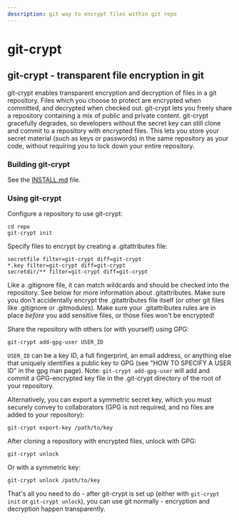 ```yaml
---
description: git way to encrypt files within git repo
---
```


# git-crypt

## git-crypt - transparent file encryption in git

git-crypt enables transparent encryption and decryption of files in a git repository. Files which you choose to protect are encrypted when committed, and decrypted when checked out. git-crypt lets you freely share a repository containing a mix of public and private content. git-crypt gracefully degrades, so developers without the secret key can still clone and commit to a repository with encrypted files. This lets you store your secret material \(such as keys or passwords\) in the same repository as your code, without requiring you to lock down your entire repository.

### 

### Building git-crypt

See the [INSTALL.md](https://github.com/AGWA/git-crypt/blob/master/INSTALL.md) file.

### 

### Using git-crypt

Configure a repository to use git-crypt:

```text
cd repo
git-crypt init
```

Specify files to encrypt by creating a .gitattributes file:

```text
secretfile filter=git-crypt diff=git-crypt
*.key filter=git-crypt diff=git-crypt
secretdir/** filter=git-crypt diff=git-crypt
```

Like a .gitignore file, it can match wildcards and should be checked into the repository. See below for more information about .gitattributes. Make sure you don't accidentally encrypt the .gitattributes file itself \(or other git files like .gitignore or .gitmodules\). Make sure your .gitattributes rules are in place _before_ you add sensitive files, or those files won't be encrypted!

Share the repository with others \(or with yourself\) using GPG:

```text
git-crypt add-gpg-user USER_ID
```

`USER_ID` can be a key ID, a full fingerprint, an email address, or anything else that uniquely identifies a public key to GPG \(see "HOW TO SPECIFY A USER ID" in the gpg man page\). Note: `git-crypt add-gpg-user` will add and commit a GPG-encrypted key file in the .git-crypt directory of the root of your repository.

Alternatively, you can export a symmetric secret key, which you must securely convey to collaborators \(GPG is not required, and no files are added to your repository\):

```text
git-crypt export-key /path/to/key
```

After cloning a repository with encrypted files, unlock with GPG:

```text
git-crypt unlock
```

Or with a symmetric key:

```text
git-crypt unlock /path/to/key
```

That's all you need to do - after git-crypt is set up \(either with `git-crypt init` or `git-crypt unlock`\), you can use git normally - encryption and decryption happen transparently.


